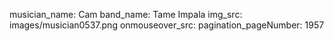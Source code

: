 musician_name: Cam
band_name: Tame Impala
img_src: images/musician0537.png
onmouseover_src: 
pagination_pageNumber: 1957
